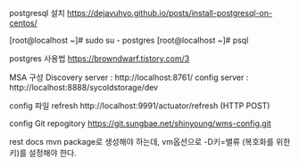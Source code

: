 postgresql 설치
https://dejavuhyo.github.io/posts/install-postgresql-on-centos/

[root@localhost ~]# sudo su - postgres
[root@localhost ~]# psql


postgres 사용법
https://browndwarf.tistory.com/3


MSA 구성
Discovery server : http://localhost:8761/
config server : http://localhost:8888/sycoldstorage/dev

config 파일 refresh
http://localhost:9991/actuator/refresh (HTTP POST)

config Git repogitory
https://git.sungbae.net/shinyoung/wms-config.git

rest docs
mvn package로 생성해야 하는데, vm옵션으로 -D키=밸류 (복호화를 위한 키)를 설정해야 한다. 